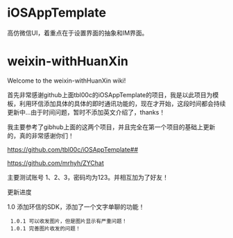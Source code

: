 
# iOSAppTemplate
高仿微信UI，着重点在于设置界面的抽象和IM界面。

# weixin-withHuanXin

Welcome to the weixin-withHuanXin wiki!

首先非常感谢github上面tbl00c的iOSAppTemplate的项目，我是以此项目为模板，利用环信添加具体的具体的即时通讯功能的，现在才开始，这段时间都会持续更新中...由于时间问题，暂时不添加英文介绍了，thanks！

我主要参考了gibhub上面的这两个项目，并且完全在第一个项目的基础上更新的，真的非常感谢你们！

https://github.com/tbl00c/iOSAppTemplate##

https://github.com/mrhyh/ZYChat

主要测试账号
1、2、3，密码均为123。并相互加为了好友！

更新进度

1.0 添加环信的SDK，添加了一个文字单聊的功能！

     1.0.1 可以收发图片，但是图片显示有严重问题！
     1.0.1 完善图片收发的问题！
